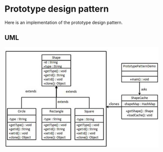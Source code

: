 Prototype design pattern
====================================================

Here is an implementation of the prototype design pattern.

UML
----------------------------------------------------
![Alt text](prototype_pattern_uml_diagram.jpg)
